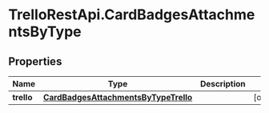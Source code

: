 # TrelloRestApi.CardBadgesAttachmentsByType

## Properties

Name | Type | Description | Notes
------------ | ------------- | ------------- | -------------
**trello** | [**CardBadgesAttachmentsByTypeTrello**](CardBadgesAttachmentsByTypeTrello.md) |  | [optional] 


